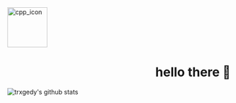 <img src="https://upload.wikimedia.org/wikipedia/commons/1/18/ISO_C%2B%2B_Logo.svg" alt="cpp_icon" align=left, width=90, height=90/>
<h1 align=right width=40>hello there 👋</h1>

![trxgedy's github stats](https://github-readme-stats.vercel.app/api?username=trxgedy&show_icons=true&theme=tokyonight)
